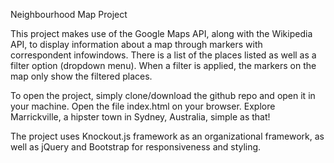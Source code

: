 Neighbourhood Map Project


This project makes use of the Google Maps API, along with the Wikipedia API, to display information about a map through markers with correspondent infowindows. There is a list of the places listed as well as a filter option (dropdown menu). When a filter is applied, the markers on the map only show the filtered places.

To open the project, simply clone/download the github repo and open it in your machine. Open the file index.html on your browser. Explore Marrickville, a hipster town in Sydney, Australia, simple as that!

The project uses Knockout.js framework as an organizational framework, as well as jQuery and Bootstrap for responsiveness and styling. 